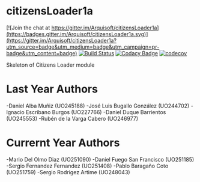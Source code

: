 # citizensLoader1a

[![Join the chat at https://gitter.im/Arquisoft/citizensLoader1a](https://badges.gitter.im/Arquisoft/citizensLoader1a.svg)](https://gitter.im/Arquisoft/citizensLoader1a?utm_source=badge&utm_medium=badge&utm_campaign=pr-badge&utm_content=badge)
[![Build Status](https://travis-ci.org/Arquisoft/citizensLoader1a.svg?branch=master)](https://travis-ci.org/Arquisoft/citizensLoader1a)
[![Codacy Badge](https://api.codacy.com/project/badge/Grade/e680327c40a44a6b8378a8171066e341)](https://www.codacy.com/app/jelabra/citizensLoader1a?utm_source=github.com&utm_medium=referral&utm_content=Arquisoft/citizensLoader1a&utm_campaign=badger)
[![codecov](https://codecov.io/gh/Arquisoft/citizensLoader1a/branch/master/graph/badge.svg)](https://codecov.io/gh/Arquisoft/citizensLoader1a)

Skeleton of Citizens Loader module

# Last Year Authors

-Daniel Alba Muñiz (UO245188)
-José Luis Bugallo González (UO244702)
-Ignacio Escribano Burgos (UO227766)
-Daniel Duque Barrientos (UO245553)
-Rubén de la Varga Cabero (UO246977)

# Currernt Year Authors

-Mario Del Olmo Diaz (UO251090)
-Daniel Fuego San Francisco (UO251185)
-Sergio Fernandez Fernandez (UO251408)
-Pablo Baragaño Coto (UO251759)
-Sergio Rodrigez Artime (UO248043)
